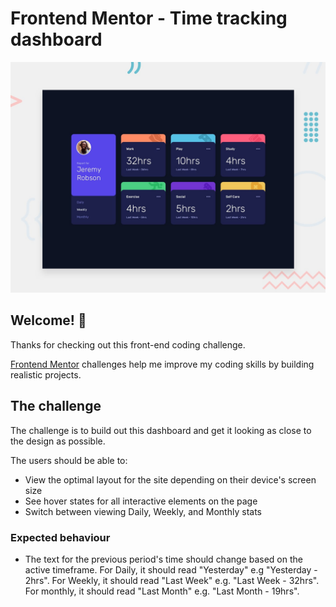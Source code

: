 # Frontend Mentor - Time tracking dashboard

![Design preview for the Time tracking dashboard coding challenge](./preview.jpg)


## Welcome! 👋

Thanks for checking out this front-end coding challenge.

[Frontend Mentor](https://www.frontendmentor.io) challenges help me improve my coding skills by building realistic projects.


## The challenge

The challenge is to build out this dashboard and get it looking as close to the design as possible.

The users should be able to:

- View the optimal layout for the site depending on their device's screen size
- See hover states for all interactive elements on the page
- Switch between viewing Daily, Weekly, and Monthly stats


### Expected behaviour

- The text for the previous period's time should change based on the active timeframe. For Daily, it should read "Yesterday" e.g "Yesterday - 2hrs". For Weekly, it should read "Last Week" e.g. "Last Week - 32hrs". For monthly, it should read "Last Month" e.g. "Last Month - 19hrs".

